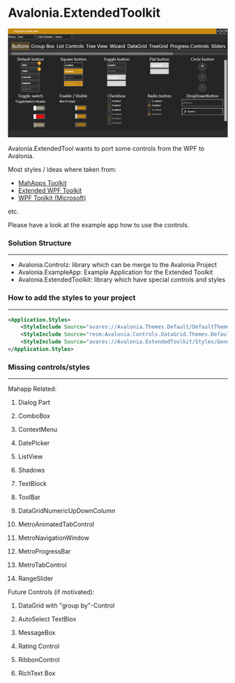 # Avalonia.ExtendedToolkit


![alt text](github/Images/Avalonia.ExampleApp-Overview.gif "Main application")   



Avalonia.ExtendedTool wants to port some controls from the WPF to Avalonia.

Most styles / ideas where taken from:

- [MahApps Toolkit](https://github.com/MahApps/MahApps.Metro) 
- [Extended WPF Toolkit](https://github.com/xceedsoftware/wpftoolkit)
- [WPF Toolkit (Microsoft)](https://github.com/dotnet/wpf)

etc.



Please have a look at the example app how to use the controls.

### Solution Structure

------

- Avalonia.Controlz: library which can be merge to the Avalonia Project 
- Avalonia.ExampleApp: Example Application for the Extended Toolkit
- Avalonia.ExtendedToolkit: library which have special controls and styles



### How to add the styles to your project

------

```xml	
<Application.Styles>
	<StyleInclude Source="avares://Avalonia.Themes.Default/DefaultTheme.xaml"/>
	<StyleInclude Source="resm:Avalonia.Controls.DataGrid.Themes.Default.xaml?assembly=Avalonia.Controls.DataGrid" />
	<StyleInclude Source="avares://Avalonia.ExtendedToolkit/Styles/Generic.xaml"/>
</Application.Styles>
```

### Missing controls/styles

------

Mahapp Related:

1. Dialog Part

2. ComboBox

3. ContextMenu

4. DatePicker

5. ListView

6. Shadows

7. TextBlock

8. ToolBar

9. DataGridNumericUpDownColumn

10. MetroAnimatedTabControl

11. MetroNavigationWindow

12. MetroProgressBar

13. MetroTabControl

14. RangeSlider

    

Future Controls (if motivated):

1. DataGrid with "group by"-Control

3. AutoSelect TextBlox

4. MessageBox

5. Rating Control

6. RibbonControl

7. RichText Box

   



